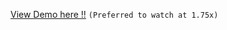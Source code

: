 [View Demo here !!](https://drive.google.com/file/d/1bVvArZANI6xLv0lTshKyxxG80AW6jV2D/view?usp=sharing)
`(Preferred to watch at 1.75x)`
